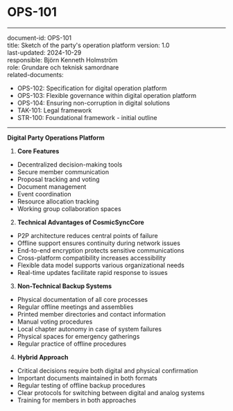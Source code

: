 # OPS-101
---
document-id: OPS-101  
title: Sketch of the party's operation platform
version: 1.0  
last-updated: 2024-10-29  
responsible: Björn Kenneth Holmström  
role: Grundare och teknisk samordnare  
related-documents:
  - OPS-102: Specification for digital operation platform
  - OPS-103: Flexible governance within digital operation platform
  - OPS-104: Ensuring non-corruption in digital solutions
  - TAK-101: Legal framework 
  - STR-100: Foundational framework - initial outline

---

**Digital Party Operations Platform**

1. **Core Features**
- Decentralized decision-making tools
- Secure member communication
- Proposal tracking and voting
- Document management
- Event coordination
- Resource allocation tracking
- Working group collaboration spaces

2. **Technical Advantages of CosmicSyncCore**
- P2P architecture reduces central points of failure
- Offline support ensures continuity during network issues
- End-to-end encryption protects sensitive communications
- Cross-platform compatibility increases accessibility
- Flexible data model supports various organizational needs
- Real-time updates facilitate rapid response to issues

3. **Non-Technical Backup Systems**
- Physical documentation of all core processes
- Regular offline meetings and assemblies
- Printed member directories and contact information
- Manual voting procedures
- Local chapter autonomy in case of system failures
- Physical spaces for emergency gatherings
- Regular practice of offline procedures

4. **Hybrid Approach**
- Critical decisions require both digital and physical confirmation
- Important documents maintained in both formats
- Regular testing of offline backup procedures
- Clear protocols for switching between digital and analog systems
- Training for members in both approaches


